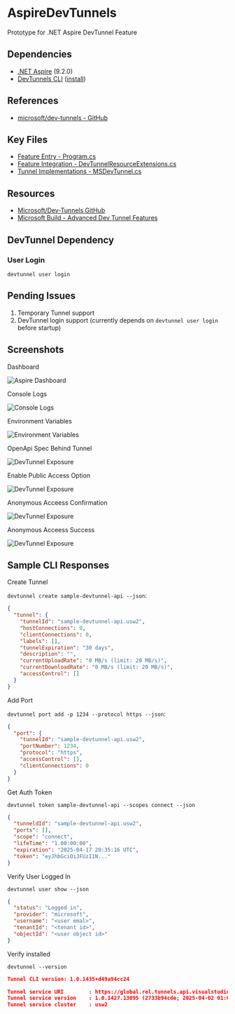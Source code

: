# AspireDevTunnels

Prototype for .NET Aspire DevTunnel Feature

## Dependencies

- [.NET Aspire](https://github.com/dotnet/aspire) (9.2.0)
- [DevTunnels CLI](https://learn.microsoft.com/en-us/azure/developer/dev-tunnels/cli-commands) ([install](https://learn.microsoft.com/en-us/azure/developer/dev-tunnels/get-started?tabs=windows))

## References

- [microsoft/dev-tunnels - GitHub](https://github.com/microsoft/dev-tunnels)

## Key Files

- [Feature Entry - Program.cs](./src/AspireDevTunnels.AppHost/Program.cs)
- [Feature Integration - DevTunnelResourceExtensions.cs](./src/AspireDevTunnels.AppHost/Extensions/DevTunnelResourceExtensions.cs)
- [Tunnel Implementations - MSDevTunnel.cs](./src/AspireDevTunnels.AppHost/Extensions/MSDevTunnel.cs)

## Resources

- [Microsoft/Dev-Tunnels GitHub](https://github.com/microsoft/dev-tunnels)
- [Microsoft Build - Advanced Dev Tunnel Features](https://www.youtube.com/watch?v=yCYLurylgj8)

## DevTunnel Dependency

### User Login

`devtunnel user login`

## Pending Issues

1. Temporary Tunnel support
1. DevTunnel login support (currently depends on `devtunnel user login` before startup)

## Screenshots

Dashboard

![Aspire Dashboard](./docs/images/AspireDashboard-Overview.png)

Console Logs

![Console Logs](./docs/images/DevTunnel-Console-Log.png)

Environment Variables

![Environment Variables](./docs/images/DevTunnel-Environment-Configs.png)

OpenApi Spec Behind Tunnel

![DevTunnel Exposure](./docs/images/OpenApi-Spec-Behind-Tunnel.png)

Enable Public Access Option

![DevTunnel Exposure](./docs/images/Anonymous-Access.png)

Anonymous Acceess Confirmation

![DevTunnel Exposure](./docs/images/Anonymous-Access-Confirmation.png)

Anonymous Acceess Success

![DevTunnel Exposure](./docs/images/Anonymous-Access-Success.png)

## Sample CLI Responses

Create Tunnel

`devtunnel create sample-devtunnel-api --json`:

```json
{
  "tunnel": {
    "tunnelId": "sample-devtunnel-api.usw2",
    "hostConnections": 0,
    "clientConnections": 0,
    "labels": [],
    "tunnelExpiration": "30 days",
    "description": "",
    "currentUploadRate": "0 MB/s (limit: 20 MB/s)",
    "currentDownloadRate": "0 MB/s (limit: 20 MB/s)",
    "accessControl": []
  }
}
```

Add Port

`devtunnel port add -p 1234 --protocol https --json`:

```json
{
  "port": {
    "tunnelId": "sample-devtunnel-api.usw2",
    "portNumber": 1234,
    "protocol": "https",
    "accessControl": [],
    "clientConnections": 0
  }
}
```

Get Auth Token

`devtunnel token sample-devtunnel-api --scopes connect --json`

```json
{
  "tunneldId": "sample-devtunnel-api.usw2",
  "ports": [],
  "scope": "connect",
  "lifeTime": "1.00:00:00",
  "expiration": "2025-04-17 20:35:16 UTC",
  "token": "eyJhbGciOiJFUzI1N..."
}
```

Verify User Logged In

`devtunnel user show --json`

```json
{
  "status": "Logged in",
  "provider": "microsoft",
  "username": "<user emal>",
  "tenantId": "<tenant id>",
  "objectId": "<user object id>"
}
```

Verify installed

`devtunnel --version`

```json
Tunnel CLI version: 1.0.1435+d49a94cc24

Tunnel service URI        : https://global.rel.tunnels.api.visualstudio.com/
Tunnel service version    : 1.0.1427.13095 (2733b94cde; 2025-04-02 01:00:45Z)
Tunnel service cluster    : usw2
```
